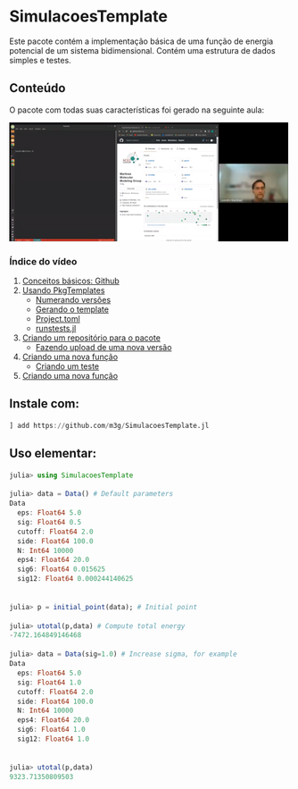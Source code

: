 # SimulacoesTemplate

Este pacote contém a implementação básica de uma função de energia
potencial de um sistema bidimensional. Contém uma estrutura de dados
simples e testes. 

## Conteúdo

O pacote com todas suas características foi gerado na seguinte aula:

[![YOUTUBE VIDEO](https://raw.githubusercontent.com/m3g/SimulacoesTemplate.jl/master/docs/video_image.png)](https://www.youtube.com/watch?v=6M_YpNrrtKM "Julia: Criando pacotes, estruturas, e desenvolvimento.")

### Índice do vídeo

1. [Conceitos básicos: Github](https://youtu.be/6M_YpNrrtKM?t=22)
2. [Usando PkgTemplates](https://youtu.be/6M_YpNrrtKM?t=477)
    * [Numerando versões](https://youtu.be/6M_YpNrrtKM?t=720)
    * [Gerando o template](https://youtu.be/6M_YpNrrtKM?t=1209)
    * [Project.toml](https://youtu.be/6M_YpNrrtKM?t=1375)
    * [runstests.jl](https://youtu.be/6M_YpNrrtKM?t=1748)
3. [Criando um repositório para o pacote](https://youtu.be/6M_YpNrrtKM?t=1780)
    * [Fazendo upload de uma nova versão](https://youtu.be/6M_YpNrrtKM?t=2556)
4. [Criando uma nova função](https://youtu.be/6M_YpNrrtKM?t=2817)
    * [Criando um teste](https://youtu.be/6M_YpNrrtKM?t=2886)
4. [Criando uma nova função](https://youtu.be/6M_YpNrrtKM?t=2817)


## Instale com:

```julia
] add https://github.com/m3g/SimulacoesTemplate.jl
```

## Uso elementar:

```julia
julia> using SimulacoesTemplate

julia> data = Data() # Default parameters
Data
  eps: Float64 5.0
  sig: Float64 0.5
  cutoff: Float64 2.0
  side: Float64 100.0
  N: Int64 10000
  eps4: Float64 20.0
  sig6: Float64 0.015625
  sig12: Float64 0.000244140625


julia> p = initial_point(data); # Initial point

julia> utotal(p,data) # Compute total energy
-7472.164849146468

julia> data = Data(sig=1.0) # Increase sigma, for example
Data
  eps: Float64 5.0
  sig: Float64 1.0
  cutoff: Float64 2.0
  side: Float64 100.0
  N: Int64 10000
  eps4: Float64 20.0
  sig6: Float64 1.0
  sig12: Float64 1.0


julia> utotal(p,data)
9323.71350809503

```



